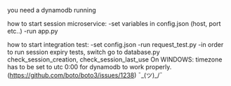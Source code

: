 
you need a dynamodb running

how to start session microservice:
-set variables in config.json (host, port etc..)
-run app.py

how to start integration test:
-set config.json
-run request_test.py
-in order to run session expiry tests, switch
      go to database.py check_session_creation, check_session_last_use
On WINDOWS:
timezone has to be set to utc 0:00 for dynamodb to work properly.
(https://github.com/boto/boto3/issues/1238)
 ¯\_(ツ)_/¯
